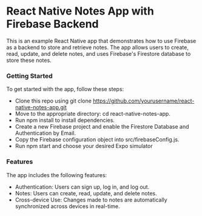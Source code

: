 # React Native Notes App with Firebase Backend

This is an example React Native app that demonstrates how to use Firebase as a backend to store and retrieve notes. The app allows users to create, read, update, and delete notes, and uses Firebase's Firestore database to store these notes.

### Getting Started
To get started with the app, follow these steps:

- Clone this repo using git clone https://github.com/yourusername/react-native-notes-app.git
- Move to the appropriate directory: cd react-native-notes-app.
- Run npm install to install dependencies.
- Create a new Firebase project and enable the Firestore Database and Authentication by Email.
- Copy the Firebase configuration object into src/firebaseConfig.js.
- Run npm start and choose your desired Expo simulator

### Features
The app includes the following features:

- Authentication: Users can sign up, log in, and log out.
- Notes: Users can create, read, update, and delete notes.
- Cross-device Use: Changes made to notes are automatically synchronized across devices in real-time.
